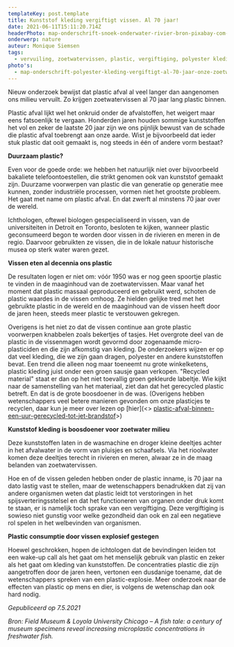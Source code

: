 ```yaml
---
templateKey: post.template
title: Kunststof kleding vergiftigt vissen. Al 70 jaar!
date: 2021-06-11T15:11:20.714Z
headerPhoto: map-onderschrift-snoek-onderwater-rivier-bron-pixabay-com-bjoisten-image-img-snoek-onderwater-rivier-jpg
onderwerp: nature
auteur: Monique Siemsen
tags:
  - vervuiling, zoetwatervissen, plastic, vergiftiging, polyester kleding
photo's:
  - map-onderschrift-polyester-kleding-vergiftigt-al-70-jaar-onze-zoetwatervissen-en-dat-alles-via-de-wasmachine-en-de-droger-bron-pixabay-com-free-photos-image-img-kind-park-herfst-jpg
---
```

Nieuw onderzoek bewijst dat plastic afval al veel langer dan aangenomen ons milieu vervuilt. Zo krijgen zoetwatervissen al 70 jaar lang plastic binnen.

Plastic afval lijkt wel het onkruid onder de afvalstoffen, het weigert maar eens fatsoenlijk te vergaan. Honderden jaren houden sommige kunststoffen het vol en zeker de laatste 20 jaar zijn we ons pijnlijk bewust van de schade die plastic afval toebrengt aan onze aarde. Wist je bijvoorbeeld dat ieder stuk plastic dat ooit gemaakt is, nog steeds in één of andere vorm bestaat?

**Duurzaam plastic?**

Even voor de goede orde: we hebben het natuurlijk niet over bijvoorbeeld bakaliete telefoontoestellen, die strikt genomen ook van kunststof gemaakt zijn. Duurzame voorwerpen van plastic die van generatie op generatie mee kunnen, zonder industriële processen, vormen niet het grootste probleem. Het gaat met name om plastic afval. En dat zwerft al minstens 70 jaar over de wereld. 

Ichthologen, oftewel biologen gespecialiseerd in vissen, van de universiteiten in Detroit en Toronto, besloten te kijken, wanneer plastic geconsumeerd begon te worden door vissen in de rivieren en meren in de regio. Daarvoor gebruikten ze vissen, die in de lokale natuur historische musea op sterk water waren gezet. 

**Vissen eten al decennia ons plastic**

De resultaten logen er niet om: vóór 1950 was er nog geen spoortje plastic te vinden in de maaginhoud van de zoetwatervissen. Maar vanaf het moment dat plastic massaal geproduceerd en gebruikt werd, schoten de plastic waardes in de vissen omhoog. Ze hielden gelijke tred met het gebruikte plastic in de wereld en de maaginhoud van de vissen heeft door de jaren heen, steeds meer plastic te verstouwen gekregen.

Overigens is het niet zo dat de vissen continue aan grote plastic voorwerpen knabbelen zoals bekertjes of tasjes. Het overgrote deel van de plastic in de vissenmagen wordt gevormd door zogenaamde micro-plasticiden en die zijn afkomstig van kleding. De onderzoekers wijzen er op dat veel kleding, die we zijn gaan dragen, polyester en andere kunststoffen bevat. Een trend die alleen nog maar toeneemt nu grote winkelketens, plastic kleding juist onder een groen sausje gaan verkopen. "Recycled material" staat er dan op het niet toevallig groen gekleurde labeltje. Wie kijkt naar de samenstelling van het materiaal, ziet dan dat het gerecycled plastic betreft. En dat is de grote boosdoener in de was. (Overigens hebben wetenschappers veel betere manieren gevonden om onze plasticjes te recyclen, daar kun je meer over lezen op [hier](<> [plastic-afval-binnen-een-uur-gerecycled-tot-jet-brandstof]([www.ScienceGeek.nl/plastic-afval-binnen-een-uur-gerecycled-tot-jet-brandstof](www.ScienceGeek.nl/plastic-afval-binnen-een-uur-gerecycled-tot-jet-brandstof))>)

**Kunststof kleding is boosdoener voor zoetwater milieu**

Deze kunststoffen laten in de wasmachine en droger kleine deeltjes achter in het afvalwater in de vorm van pluisjes en schaafsels. Via het rioolwater komen deze deeltjes terecht in rivieren en meren, alwaar ze in de maag belanden van zoetwatervissen. 

Hoe en of de vissen geleden hebben onder de plastic inname, is 70 jaar na dato lastig vast te stellen, maar de wetenschappers benadrukken dat zij van andere organismen weten dat plastic leidt tot verstoringen in het spijsverteringsstelsel en dat het functioneren van organen onder druk komt te staan, er is namelijk toch sprake van een vergiftiging. Deze vergiftiging is sowieso niet gunstig voor welke gezondheid dan ook en zal een negatieve rol spelen in het welbevinden van organismen. 

**Plastic consumptie door vissen explosief gestegen**

Hoewel geschrokken, hopen de ichtologen dat de bevindingen leiden tot een wake-up call als het gaat om het menselijk gebruik van plastic en zeker als het gaat om kleding van kunststoffen. De concentraties plastic die zijn aangetroffen door de jaren heen, vertonen een dusdanige toename, dat de wetenschappers spreken van een plastic-explosie. Meer onderzoek naar de effecten van plastic op mens en dier, is volgens de wetenschap dan ook hard nodig.

*Gepubliceerd op 7.5.2021*

*Bron: Field Museum & Loyola University Chicago – A fish tale: a century of museum specimens reveal increasing microplastic concentrations in freshwater fish.*
